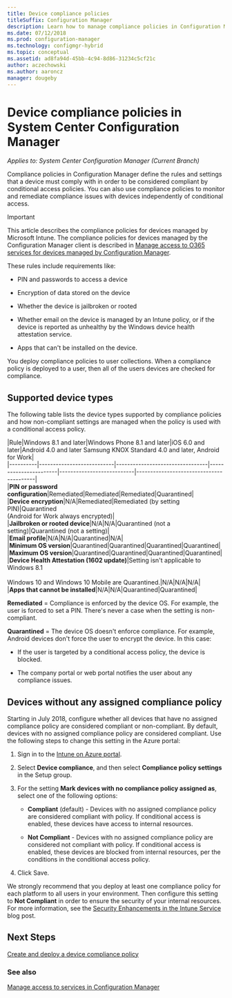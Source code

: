 ```yaml
---
title: Device compliance policies
titleSuffix: Configuration Manager
description: Learn how to manage compliance policies in Configuration Manager to make devices compliant with conditional access polices.
ms.date: 07/12/2018
ms.prod: configuration-manager
ms.technology: configmgr-hybrid
ms.topic: conceptual
ms.assetid: ad8fa94d-45bb-4c94-8d86-31234c5cf21c
author: aczechowski
ms.author: aaroncz
manager: dougeby
---
```

# Device compliance policies in System Center Configuration Manager

*Applies to: System Center Configuration Manager (Current Branch)*

Compliance policies in Configuration Manager define the rules and settings that a device must comply with in order to be considered compliant by conditional access policies. You can also use compliance policies to monitor and remediate compliance issues with devices independently of conditional access.  


> [!IMPORTANT]  
>  This article describes the compliance policies for devices managed by Microsoft Intune. The compliance policies for devices managed by the Configuration Manager client is described in [Manage access to O365 services for devices managed by Configuration Manager](/sccm/protect/deploy-use/manage-access-to-o365-services-for-pcs-managed-by-sccm).  

 These rules include requirements like:  

-   PIN and passwords to access a device  

-   Encryption of data stored on the device  

-   Whether the device is jailbroken or rooted  

-   Whether email on the device is managed by an Intune policy, or if the device is reported as unhealthy by the Windows device health attestation service.  

-   Apps that can't be installed on the device.  


 You deploy compliance policies to user collections. When a compliance policy is deployed to a user, then all of the users devices are checked for compliance.  



## Supported device types

 The following table lists the device types supported by compliance policies and how non-compliant settings are managed when the policy is used with a conditional access policy.  

|Rule|Windows 8.1 and later|Windows Phone 8.1 and later|iOS 6.0 and later|Android 4.0 and later Samsung KNOX Standard 4.0 and later, Android for Work|  
|----------|---------------------------|---------------------------------|-----------------------|---------------------------|-----------------------------------------|  
|**PIN or password configuration**|Remediated|Remediated|Remediated|Quarantined|  
|**Device encryption**|N/A|Remediated|Remediated (by setting PIN)|Quarantined<br>(Android for Work always encrypted)|  
|**Jailbroken or rooted device**|N/A|N/A|Quarantined (not a setting)|Quarantined (not a setting)|  
|**Email profile**|N/A|N/A|Quarantined|N/A|  
|**Minimum OS version**|Quarantined|Quarantined|Quarantined|Quarantined|  
|**Maximum OS version**|Quarantined|Quarantined|Quarantined|Quarantined|  
|**Device Health Attestation (1602 update)**|Setting isn't applicable to Windows 8.1<br /><br /> Windows 10 and Windows 10 Mobile are Quarantined.|N/A|N/A|N/A|  
|**Apps that cannot be installed**|N/A|N/A|Quarantined|Quarantined|

 **Remediated** = Compliance is enforced by the device OS. For example, the user is forced to set a PIN. There's never a case when the setting is non-compliant.  

 **Quarantined** = The device OS doesn't enforce compliance. For example, Android devices don't force the user to encrypt the device. In this case:  

-   If the user is targeted by a conditional access policy, the device is blocked.  

-   The company portal or web portal notifies the user about any compliance issues.  



## Devices without any assigned compliance policy
<!--2520152-->
Starting in July 2018, configure whether all devices that have no assigned compliance policy are considered compliant or non-compliant. By default, devices with no assigned compliance policy are considered compliant. Use the following steps to change this setting in the Azure portal:

1. Sign in to the [Intune on Azure portal](https://aka.ms/intuneportal).  

2. Select **Device compliance**, and then select **Compliance policy settings** in the Setup group.  

3. For the setting **Mark devices with no compliance policy assigned as**, select one of the following options:  

     - **Compliant** (default) - Devices with no assigned compliance policy are considered compliant with policy. If conditional access is enabled, these devices have access to internal resources.  

     - **Not Compliant** - Devices with no assigned compliance policy are considered not compliant with policy. If conditional access is enabled, these devices are blocked from internal resources, per the conditions in the conditional access policy.  

4. Click Save.  

We strongly recommend that you deploy at least one compliance policy for each platform to all users in your environment. Then configure this setting to **Not Compliant** in order to ensure the security of your internal resources. For more information, see the [Security Enhancements in the Intune Service](https://aka.ms/compliance_policies) blog post.



## Next Steps  
[Create and deploy a device compliance policy](/sccm/mdm/deploy-use/create-compliance-policy)

### See also  
 [Manage access to services in Configuration Manager](/sccm/protect/deploy-use/manage-access-to-services)